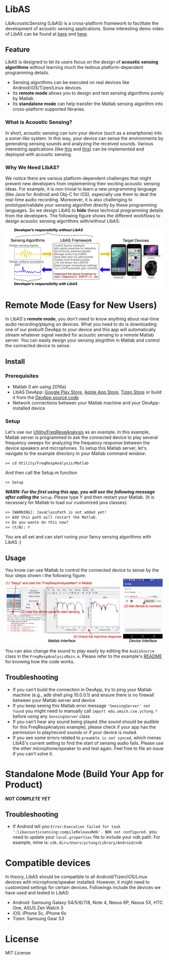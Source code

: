 # LibAS
LibAcousticSensing (LibAS) is a cross-platform framework to facilitate the development of acoustic sensing applications. Some interesting demo video of LibAS can be found at [here](https://youtu.be/cnep7fFyJhc) and [here](https://youtu.be/At8imJVRDq4).

## Feature
LibAS is designed to let its users focus on the design of **acoustic sensing algorithms** without learning much the tedious platform-dependent programming details.

- Sensing algorithms can be executed on real devices like Android/iOS/Tizen/Linux devices.
- Its **remote mode** allows you to design and test sensing algorithms purely by Matlab.
- Its **standalone mode** can help transfer the Matlab sensing algorithm into cross-platform supported libraries.

### What is Acoustic Sensing?
In short, acoustic sensing can turn your device (such as a smartphone) into a *sonar-like* system. In this way, your device can sense the environments by generating sensing sounds and analyzing the received sounds.
Various interesting applications (like [this](https://youtu.be/Wn3sRmQteY8) and [this](https://youtu.be/CQ-AirK7wLY)) can be implemented and deployed with acoustic sensing.

### Why We Need LibAS?
We notice there are various platform-dependent challenges that might prevent new developers from implementing their exciting acoustic sensing ideas. For example, it is non-trivial to learn a new programming language (like Java for Android and Obj-C for iOS), especially use them to deal the real-time audio recording. Moreoever, it is also challenging to prototype/validate your sensing algorithm directly by these programming languages. So we design LibAS to **hide** these technical programming details from the developers. The following figure shows the different workflows to design acoustic sensing algorithms with/without LibAS:

![LibAS Idea](Resource/figures/intro_idea.png?raw=true "LibAS idea")


# Remote Mode (Easy for New Users)
In LibAS's **remote mode**, you don't need to know anything about real-time audio recording/playing on devices. What you need to do is downloading one of our prebuilt DevApp to your device and this app will automatically stream whatever signal needed for acoustic sensing to a remote Matlab server. You can easily design your sensing alogrithm in Matlab and control the connected device to sense.

## Install

### Prerequisites
- Matlab (I am using 2016a)
- LibAS DevApp: [Google Play Store](https://play.google.com/store/apps/details?id=umich.cse.yctung.devapp), [Apple App Store](https://TODO-not-yet), [Tizen Store](https://TODO-not-yet) or build it from the [DevApp source code](DevApp)
- Network connections between your Matlab machine and your DevApp-installed device

### Setup
Let's use our [Utility/FreqRespAnalysis](Utility/FreqRespAnalysis) as an example. In this example, Matlab server is programmed to ask the connected device to play several frequency sweeps for analyzing the frequency response between the device speakers and microphones. To setup this Matlab server, let's navigate to the example directory in your Matlab command window:

```
>> cd Utility/FreqRespAnalysis/Matlab
```

And then call the Setup.m function

```
>> Setup
```

***WARN: For the first using this app, you will see the following message after calling the*** ```Setup```. Please type Y and then restart your Matlab. (It is necessary for Matlab to load our customized java classes):

```
>> [WARNING]: JavaClassPath is not added yet!
>> Add this path will restart the Matlab.
>> Do you wanto do this now?
>> (Y/N): Y
```

You are all set and can start runing your fancy sensing algorithms with LibAS :)

## Usage

You know can use Matlab to control the connected device to sense by the four steps shown i the following figure:
![Demo Freq Resp](Resource/figures/demo_freq_resp.png?raw=true "Demo Freq Resp")

You can also change the sound to play easily by editing the ```AudioSource``` class in the  ```FreqRespAnalysisMain.m```. Please refer to the example's [README](Utility/FreqRespAnalysis) for knowing how the code works.


## Troubleshooting
- If you can't build the connection in DevApp, try to ping your Matlab machine (e.g., adb shell ping 10.0.0.1) and ensure there is no firewall between your Matlab server and device
- If you keep seeing this Matlab error message ```'SensingServer' not found``` you might need to manually call ```import edu.umich.cse.yctung.*``` before using any ```SensingServer``` class
- If you can't hear any sound being played (the sound should be audible for this FreqRespAnalysis example), please check if your app has the permission to play/record sounds or if your device is muted.
- If you see some errors related to ```preamble is not synced```, which menas LibAS's current setting to find the start of sensing audio fails. Please use the other microphone/speaker to and test again. Feel free to file an issue if you can't solve it.


# Standalone Mode (Build Your App for Product)
***NOT COMPLETE YET***
## Troubleshooting
- If Android tell you ```Error:Execution failed for task ':libacousticsensing:compileReleaseNdk'. NDK not configured.``` you need to update your ```local.properties``` file to include your ndk path. For example, mine is: ```sdk.dir=/Users/yctung/Library/Android/ndk```



# Compatible devices
In theory, LibAS should be compatible to all Android/Tizen/iOS/Linux devices with microphone/speaker installed.
However, it might need to customized settings for certain devices.
Followings include the devices we have used and tested in LibAS:

- Android: Samsung Galaxy S4/5/6/7/8, Note 4, Nexus 6P, Nexus 5X, HTC One, ASUS Zen Watch 3
- iOS: iPhone 5c, iPhone 6s
- Tizen: Samsung Gear S3


# License
MIT License
